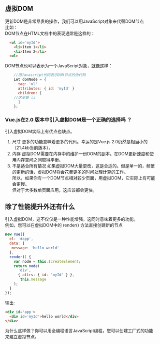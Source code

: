 
## 虚拟DOM  
更新DOM是非常昂贵的操作，我们可以用JavaScript对象来代替DOM节点  
比如：  
DOM节点在HTML文档中的表现通常是这样的：  

```html
  <ul id='myId'>
    <li>Item 1</li>
    <li>Item 2</li>
  <ul>
```

DOM节点也可以表示为一个JavaScript对象，就像这样：

```javascript
    //用Javascript代码表示DOM节点的伪代码
    Let domNode = {
      tag: 'ul'
      attributes: { id: 'myId' }
      children: [
    //这里是 li
      ]
    };
```

### Vue.js在2.0 版本中引入虚拟DOM是一个正确的选择吗 ？
引入虚拟DOM实际上有优点也缺点。 

1. 尺寸 
更多的功能意味着更多的代码。幸运的是Vue.js 2.0仍然是相当小的（21.4kb当前版本）。 
2. 内存 
虚拟DOM需要在内存中的维护一份DOM的副本。在DOM更新速度和使用内存空间之间取得平衡。 
3. 不是适合所有情况 
如果虚拟DOM大量更改，这是合适的。但是单一的，频繁的更新的话，虚拟DOM将会花费更多的时间处理计算的工作。  
所以，如果你有一个DOM节点相对较少页面，用虚拟DOM，它实际上有可能会更慢。  
但对于大多数单页面应用，这应该都会更快。
## 除了性能提升外还有什么
引入虚拟DOM，这不仅仅是一种性能增强，这同时意味着更多的功能。  
例如，您可以在虚拟DOM中的 render() 方法直接创建新的节点  

```javascript
new Vue({
  el: '#app',
  data: {
   message: 'hello world'
  },
  render() {
    var node = this.$createElement;
    return node(
      'div', 
      { attrs: { id: 'myId' } }, 
       this.message
    );
  }
});
```

输出:

```html
<div id='app'>
  <div id='myId'>hello world</div>
</div>
```

为什么这样做？你可以用全编程语言JavaScript编程，您可以创建工厂式的功能来建立虚拟节点。
